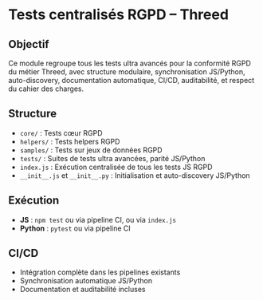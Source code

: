 # Tests centralisés RGPD – Threed

## Objectif
Ce module regroupe tous les tests ultra avancés pour la conformité RGPD du métier Threed, avec structure modulaire, synchronisation JS/Python, auto-discovery, documentation automatique, CI/CD, auditabilité, et respect du cahier des charges.

## Structure
- `core/` : Tests cœur RGPD
- `helpers/` : Tests helpers RGPD
- `samples/` : Tests sur jeux de données RGPD
- `tests/` : Suites de tests ultra avancées, parité JS/Python
- `index.js` : Exécution centralisée de tous les tests JS RGPD
- `__init__.js` et `__init__.py` : Initialisation et auto-discovery JS/Python

## Exécution
- **JS** : `npm test` ou via pipeline CI, ou via `index.js`
- **Python** : `pytest` ou via pipeline CI

## CI/CD
- Intégration complète dans les pipelines existants
- Synchronisation automatique JS/Python
- Documentation et auditabilité incluses
